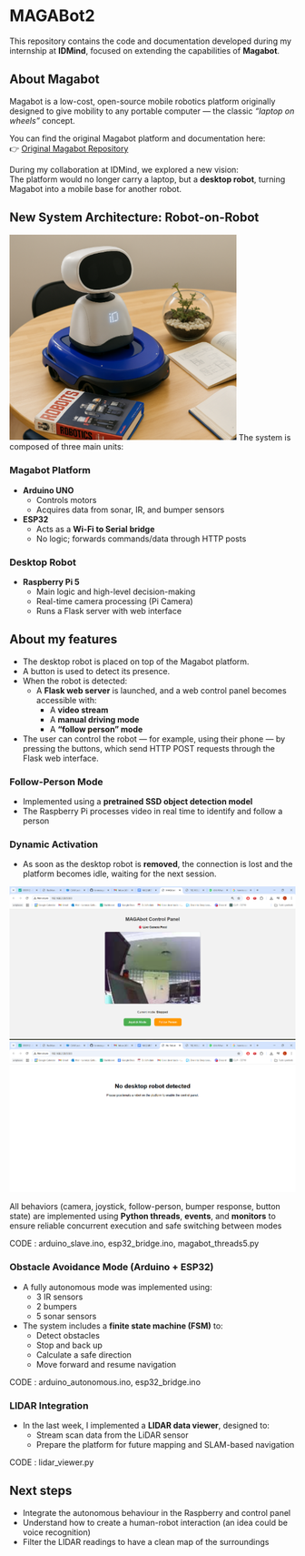 # MAGABot2

This repository contains the code and documentation developed during my internship at **IDMind**, focused on extending the capabilities of **Magabot**.

## About Magabot

Magabot is a low-cost, open-source mobile robotics platform originally designed to give mobility to any portable computer — the classic *“laptop on wheels”* concept.

You can find the original Magabot platform and documentation here:  
👉 [Original Magabot Repository](https://github.com/SvenThorkildsen/magabot)

During my collaboration at IDMind, we explored a new vision:  
The platform would no longer carry a laptop, but a **desktop robot**, turning Magabot into a mobile base for another robot.

## New System Architecture: Robot-on-Robot
<img src="MAGABot2.png" alt="MAGABot Platform" width="400"/>
The system is composed of three main units:

### Magabot Platform
- **Arduino UNO**  
  - Controls motors  
  - Acquires data from sonar, IR, and bumper sensors
- **ESP32**  
  - Acts as a **Wi-Fi to Serial bridge**  
  - No logic; forwards commands/data through HTTP posts

### Desktop Robot
- **Raspberry Pi 5**  
  - Main logic and high-level decision-making  
  - Real-time camera processing (Pi Camera)  
  - Runs a Flask server with web interface

## About my features
- The desktop robot is placed on top of the Magabot platform.
- A button is used to detect its presence.
- When the robot is detected:
  - A **Flask web server** is launched, and a web control panel becomes accessible with:
    - A **video stream**
    - A **manual driving mode**
    - A **“follow person” mode**
- The user can control the robot — for example, using their phone — by pressing the buttons, which send HTTP POST requests through the Flask web interface.

### Follow-Person Mode
- Implemented using a **pretrained SSD object detection model**
- The Raspberry Pi processes video in real time to identify and follow a person

### Dynamic Activation
- As soon as the desktop robot is **removed**, the connection is lost and the platform becomes idle, waiting for the next session.

<img src="Images/Control_Panel.png"  width="600"/> 

<img src="Images/No_desktop_robot.png"  width="600"/> 

All behaviors (camera, joystick, follow-person, bumper response, button state) are implemented using **Python threads**, **events**, and **monitors** to ensure reliable concurrent execution and safe switching between modes

CODE : arduino_slave.ino, esp32_bridge.ino, magabot_threads5.py

### Obstacle Avoidance Mode (Arduino + ESP32)
- A fully autonomous mode was implemented using:
  - 3 IR sensors
  - 2 bumpers
  - 5 sonar sensors
- The system includes a **finite state machine (FSM)** to:
  - Detect obstacles
  - Stop and back up
  - Calculate a safe direction
  - Move forward and resume navigation
  
CODE : arduino_autonomous.ino, esp32_bridge.ino

### LIDAR Integration
- In the last week, I implemented a **LIDAR data viewer**, designed to:
  - Stream scan data from the LiDAR sensor
  - Prepare the platform for future mapping and SLAM-based navigation
  
CODE : lidar_viewer.py

## Next steps
- Integrate the autonomous behaviour in the Raspberry and control panel
- Understand how to create a human-robot interaction (an idea could be voice recognition)
- Filter the LIDAR readings to have a clean map of the surroundings

